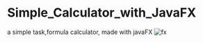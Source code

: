 # Simple_Calculator_with_JavaFX
a simple task,formula calculator, made with javaFX
![fx](https://github.com/Farzine/Simple_Calculator_with_JavaFX/assets/107579600/5afe25ce-8678-4941-b84c-99a1e6198c81)
